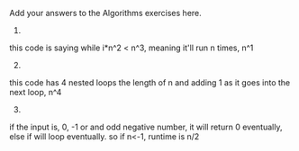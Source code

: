 Add your answers to the Algorithms exercises here.

1.

this code is saying while i\*n^2 < n^3, meaning it'll run n times, n^1

2.

this code has 4 nested loops the length of n and adding 1 as it goes into the next loop, n^4

3.

if the input is, 0, -1 or and odd negative number, it will return 0 eventually, else if will loop eventually. so if n<-1, runtime is n/2
